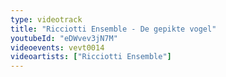 ```yaml
---
type: videotrack
title: "Ricciotti Ensemble - De gepikte vogel"
youtubeId: "eDWvev3jN7M"
videoevents: vevt0014
videoartists: ["Ricciotti Ensemble"]
---
```

